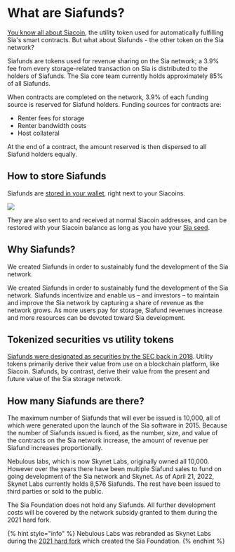 # What are Siafunds?

[You know all about Siacoin](../siacoin/what-are-siacoins.md), the utility token used for automatically fulfilling Sia's smart contracts. But what about Siafunds - the other token on the Sia network?

Siafunds are tokens used for revenue sharing on the Sia network; a 3.9% fee from every storage-related transaction on Sia is distributed to the holders of Siafunds. The Sia core team currently holds approximately 85% of all Siafunds.

When contracts are completed on the network, 3.9% of each funding source is reserved for Siafund holders. Funding sources for contracts are:

* Renter fees for storage
* Renter bandwidth costs
* Host collateral

At the end of a contract, the amount reserved is then dispersed to all Siafund holders equally.

## How to store Siafunds

Siafunds are [stored in your wallet](../../../your-sia-wallet/wallet-overview.md), right next to your Siacoins.

![](../../../.gitbook/assets/siafunds-close.png)

They are also sent to and received at normal Siacoin addresses, and can be restored with your Siacoin balance as long as you have your [Sia seed](../../../your-sia-wallet/the-importance-of-your-seed.md).

## Why Siafunds?

We created Siafunds in order to sustainably fund the development of the Sia network.

We created Siafunds in order to sustainably fund the development of the Sia network. Siafunds incentivize and enable us – and investors – to maintain and improve the Sia network by capturing a share of revenue as the network grows. As more users pay for storage, Siafund revenues increase and more resources can be devoted toward Sia development.

## Tokenized securities vs utility tokens

[Siafunds were designated as securities by the SEC back in 2018](../sec-settlement-faq/does-this-mean-siafunds-are-securities.md). Utility tokens primarily derive their value from use on a blockchain platform, like Siacoin. Siafunds, by contrast, derive their value from the present and future value of the Sia storage network.

## How many Siafunds are there?

The maximum number of Siafunds that will ever be issued is 10,000, all of which were generated upon the launch of the Sia software in 2015. Because the number of Siafunds issued is fixed, as the number, size, and value of the contracts on the Sia network increase, the amount of revenue per Siafund increases proportionally.

Nebulous labs, which is now Skynet Labs, originally owned all 10,000. However over the years there have been multiple Siafund sales to fund on going development of the Sia network and Skynet. As of April 21, 2022, Skynet Labs currently holds 8,576 Siafunds. The rest have been issued to third parties or sold to the public.

The Sia Foundation does not hold any Siafunds. All further development costs will be covered by the network subsidy granted to them during the 2021 hard fork.

{% hint style="info" %}
Nebulous Labs was rebranded as Skynet Labs during the [2021 hard fork](../hard-fork/navigating-the-2021-sia-hardfork.md) which created the Sia Foundation.
{% endhint %}
